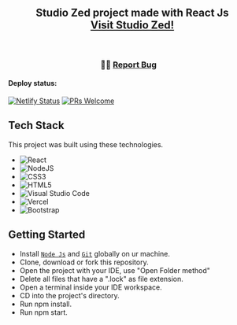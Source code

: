 <h2 align="center">
  Studio Zed project made with React Js<br/>
  <a href="https://studiozed.netlify.app/" target="_blank">Visit Studio Zed!</a>
</h2>

<br/>

<h3 align="center">
    <span className="wave" role="img" aria-labelledby="wave">
                  👋🏻
    <a href="https://github.com/OudomMunint/StudioZed-ReactJS/issues">Report Bug</a> &nbsp; &nbsp;
</h3>

#### Deploy status:
[![Netlify Status](https://api.netlify.com/api/v1/badges/90886fb8-9a2a-4a28-b66e-6c38af5d8ce9/deploy-status)](https://app.netlify.com/sites/studiozed/deploys)
[![PRs Welcome](https://img.shields.io/badge/PRs-welcome-brightgreen.svg?style=flat-square)](http://makeapullrequest.com)

## Tech Stack
This project was built using these technologies.

- ![React](https://img.shields.io/badge/react-%2320232a.svg?style=for-the-badge&logo=react&logoColor=%2361DAFB)
- ![NodeJS](https://img.shields.io/badge/node.js-6DA55F?style=for-the-badge&logo=node.js&logoColor=white)
- ![CSS3](https://img.shields.io/badge/css3-%231572B6.svg?style=for-the-badge&logo=css3&logoColor=white)
- ![HTML5](https://img.shields.io/badge/html5-%23E34F26.svg?style=for-the-badge&logo=html5&logoColor=white)
- ![Visual Studio Code](https://img.shields.io/badge/Visual%20Studio%20Code-0078d7.svg?style=for-the-badge&logo=visual-studio-code&logoColor=white)
- ![Vercel](https://img.shields.io/badge/vercel-%23000000.svg?style=for-the-badge&logo=vercel&logoColor=white)
- ![Bootstrap](https://img.shields.io/badge/bootstrap-%23563D7C.svg?style=for-the-badge&logo=bootstrap&logoColor=white)

## Getting Started
- Install <a href="https://nodejs.org/en/download/" target="_blank">`Node Js`</a> and <a href="https://git-scm.com/downloads" target="_blank">`Git`</a> globally on ur machine.
- Clone, download or fork this repository.
- Open the project with your IDE, use "Open Folder method"
- Delete all files that have a ".lock" as file extension.
- Open a terminal inside your IDE workspace.
- CD into the project's directory.
- Run npm install.
- Run npm start.

